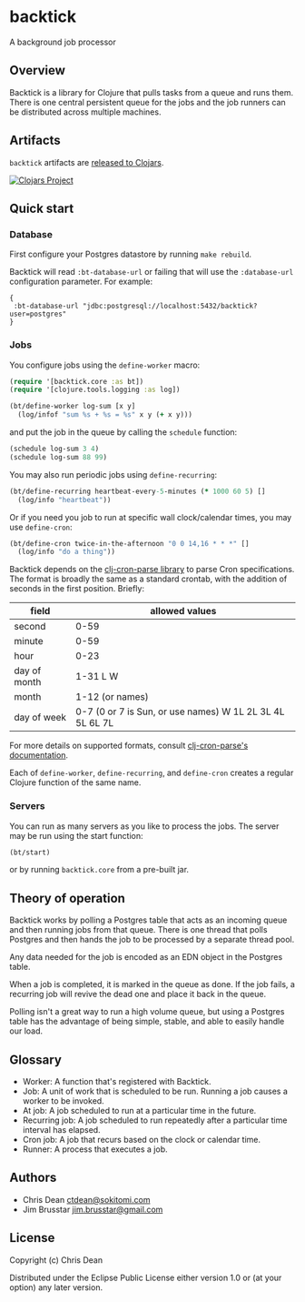 # backtick

A background job processor

## Overview

Backtick is a library for Clojure that pulls tasks from a queue and
runs them.  There is one central persistent queue for the jobs and the
job runners can be distributed across multiple machines.

## Artifacts

`backtick` artifacts are [released to Clojars](https://clojars.org/ctdean/backtick).

[![Clojars Project](http://clojars.org/ctdean/backtick/latest-version.svg)](https://clojars.org/ctdean/backtick)

## Quick start

### Database

First configure your Postgres datastore by running `make rebuild`.

Backtick will read `:bt-database-url` or failing that will use the
`:database-url` configuration parameter.  For example:

```
{
 :bt-database-url "jdbc:postgresql://localhost:5432/backtick?user=postgres"
}
```

### Jobs

You configure jobs using the `define-worker` macro:

``` clj
(require '[backtick.core :as bt])
(require '[clojure.tools.logging :as log])

(bt/define-worker log-sum [x y]
  (log/infof "sum %s + %s = %s" x y (+ x y)))
```

and put the job in the queue by calling the `schedule` function:

``` clj
(schedule log-sum 3 4)
(schedule log-sum 88 99)
```

You may also run periodic jobs using `define-recurring`:

``` clj
(bt/define-recurring heartbeat-every-5-minutes (* 1000 60 5) []
  (log/info "heartbeat"))
```

Or if you need you job to run at specific wall clock/calendar times,
you may use `define-cron`:

```clj
(bt/define-cron twice-in-the-afternoon "0 0 14,16 * * *" []
  (log/info "do a thing"))
```

Backtick depends on the
[clj-cron-parse library](https://github.com/shmish111/clj-cron-parse)
to parse Cron specifications. The format is broadly the same as a standard
crontab, with the addition of seconds in the first position. Briefly:

| field        | allowed values                                           |
| -----        | --------------                                           |
| second       | 0-59                                                     |
| minute       | 0-59                                                     |
| hour         | 0-23                                                     |
| day of month | 1-31 L W                                                 |
| month        | 1-12 (or names)                                          |
| day of week  | 0-7 (0 or 7 is Sun, or use names) W 1L 2L 3L 4L 5L 6L 7L |

For more details on supported formats, consult
[clj-cron-parse's documentation](https://github.com/shmish111/clj-cron-parse/blob/master/src/clj_cron_parse/core.clj#L296-L347).

Each of `define-worker`, `define-recurring`, and `define-cron` creates a regular
Clojure function of the same name.

### Servers

You can run as many servers as you like to process the jobs.  The
server may be run using the start function:

``` clj
(bt/start)
```

or by running `backtick.core` from a pre-built jar.

## Theory of operation

Backtick works by polling a Postgres table that acts as an incoming
queue and then running jobs from that queue.  There is one thread that
polls Postgres and then hands the job to be processed by a separate
thread pool.

Any data needed for the job is encoded as an EDN object in the
Postgres table.

When a job is completed, it is marked in the queue as done.  If the
job fails, a recurring job will revive the dead one and place it back
in the queue.

Polling isn't a great way to run a high volume queue, but using a
Postgres table has the advantage of being simple, stable, and able to
easily handle our load.

## Glossary

- Worker: A function that's registered with Backtick.
- Job: A unit of work that is scheduled to be run. Running a job
  causes a worker to be invoked.
- At job: A job scheduled to run at a particular time in the future.
- Recurring job: A job scheduled to run repeatedly after a particular time interval
  has elapsed.
- Cron job: A job that recurs based on the clock or calendar time.
- Runner: A process that executes a job.

## Authors

- Chris Dean <ctdean@sokitomi.com>
- Jim Brusstar <jim.brusstar@gmail.com>

## License

Copyright (c) Chris Dean

Distributed under the Eclipse Public License either version 1.0 or (at
your option) any later version.
